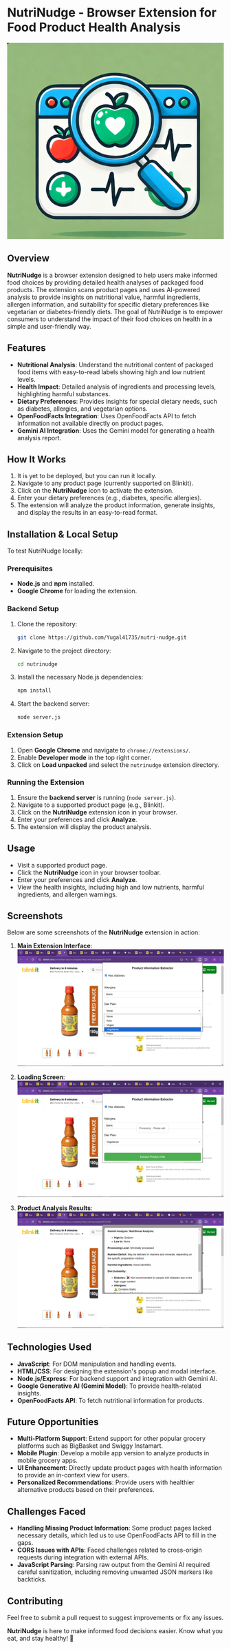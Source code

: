 # NutriNudge - Browser Extension for Food Product Health Analysis

![NutriNudge Logo](Logo.png)

## Overview

**NutriNudge** is a browser extension designed to help users make informed food choices by providing detailed health analyses of packaged food products. The extension scans product pages and uses AI-powered analysis to provide insights on nutritional value, harmful ingredients, allergen information, and suitability for specific dietary preferences like vegetarian or diabetes-friendly diets. The goal of NutriNudge is to empower consumers to understand the impact of their food choices on health in a simple and user-friendly way.

## Features

- **Nutritional Analysis**: Understand the nutritional content of packaged food items with easy-to-read labels showing high and low nutrient levels.
- **Health Impact**: Detailed analysis of ingredients and processing levels, highlighting harmful substances.
- **Dietary Preferences**: Provides insights for special dietary needs, such as diabetes, allergies, and vegetarian options.
- **OpenFoodFacts Integration**: Uses OpenFoodFacts API to fetch information not available directly on product pages.
- **Gemini AI Integration**: Uses the Gemini model for generating a health analysis report.

## How It Works

1. It is yet to be deployed, but you can run it locally.
2. Navigate to any product page (currently supported on Blinkit).
3. Click on the **NutriNudge** icon to activate the extension.
4. Enter your dietary preferences (e.g., diabetes, specific allergies).
5. The extension will analyze the product information, generate insights, and display the results in an easy-to-read format.

## Installation & Local Setup

To test NutriNudge locally:

### Prerequisites

- **Node.js** and **npm** installed.
- **Google Chrome** for loading the extension.

### Backend Setup

1. Clone the repository:
   ```bash
   git clone https://github.com/Yugal41735/nutri-nudge.git
   ```
2. Navigate to the project directory:
   ```bash
   cd nutrinudge
   ```
3. Install the necessary Node.js dependencies:
   ```bash
   npm install
   ```
4. Start the backend server:
   ```bash
   node server.js
   ```

### Extension Setup

1. Open **Google Chrome** and navigate to `chrome://extensions/`.
2. Enable **Developer mode** in the top right corner.
3. Click on **Load unpacked** and select the `nutrinudge` extension directory.

### Running the Extension

1. Ensure the **backend server** is running (`node server.js`).
2. Navigate to a supported product page (e.g., Blinkit).
3. Click on the **NutriNudge** extension icon in your browser.
4. Enter your preferences and click **Analyze**.
5. The extension will display the product analysis.

## Usage

- Visit a supported product page.
- Click the **NutriNudge** icon in your browser toolbar.
- Enter your preferences and click **Analyze**.
- View the health insights, including high and low nutrients, harmful ingredients, and allergen warnings.

## Screenshots

Below are some screenshots of the **NutriNudge** extension in action:

1. **Main Extension Interface**:
   ![Main Interface Screenshot](screenshots/pic_1.png)

2. **Loading Screen**:
   ![Loading Screen](screenshots/pic_2.png)

3. **Product Analysis Results**:
   ![Product Analysis Results](screenshots/pic_3.png)

## Technologies Used

- **JavaScript**: For DOM manipulation and handling events.
- **HTML/CSS**: For designing the extension's popup and modal interface.
- **Node.js/Express**: For backend support and integration with Gemini AI.
- **Google Generative AI (Gemini Model)**: To provide health-related insights.
- **OpenFoodFacts API**: To fetch nutritional information for products.


## Future Opportunities

- **Multi-Platform Support**: Extend support for other popular grocery platforms such as BigBasket and Swiggy Instamart.
- **Mobile Plugin**: Develop a mobile app version to analyze products in mobile grocery apps.
- **UI Enhancement**: Directly update product pages with health information to provide an in-context view for users.
- **Personalized Recommendations**: Provide users with healthier alternative products based on their preferences.

## Challenges Faced

- **Handling Missing Product Information**: Some product pages lacked necessary details, which led us to use OpenFoodFacts API to fill in the gaps.
- **CORS Issues with APIs**: Faced challenges related to cross-origin requests during integration with external APIs.
- **JavaScript Parsing**: Parsing raw output from the Gemini AI required careful sanitization, including removing unwanted JSON markers like backticks.

## Contributing

Feel free to submit a pull request to suggest improvements or fix any issues.

**NutriNudge** is here to make informed food decisions easier. Know what you eat, and stay healthy! 🚀